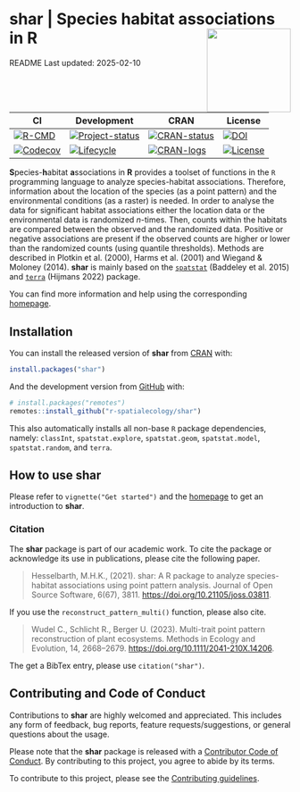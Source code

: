 
<!-- README.md is generated from README.Rmd. Please edit that file -->

# **shar** \| **S**pecies **h**abitat **a**ssociations in **R** <img src="man/figures/logo.png" align="right" alt="" width="150" />

README Last updated: 2025-02-10

<!-- badges: start -->

| CI                                                                                                                                                                             | Development                                                                                                                | CRAN                                                                                                                     | License                                                                                                         |
|--------------------------------------------------------------------------------------------------------------------------------------------------------------------------------|----------------------------------------------------------------------------------------------------------------------------|--------------------------------------------------------------------------------------------------------------------------|-----------------------------------------------------------------------------------------------------------------|
| [![R-CMD](https://github.com/r-spatialecology/shar/actions/workflows/R-CMD-check.yaml/badge.svg)](https://github.com/r-spatialecology/shar/actions/workflows/R-CMD-check.yaml) | [![Project-status](https://www.repostatus.org/badges/latest/active.svg)](https://www.repostatus.org/#active)               | [![CRAN-status](https://www.r-pkg.org/badges/version/shar)](https://cran.r-project.org/package=shar)                     | [![DOI](https://img.shields.io/badge/JOSS-10.21105/joss.03811-yellow.svg)](https://doi.org/10.21105/joss.03811) |
| [![Codecov](https://codecov.io/gh/r-spatialecology/shar/graph/badge.svg)](https://app.codecov.io/gh/r-spatialecology/shar)                                                     | [![Lifecycle](https://img.shields.io/badge/lifecycle-stable-brightgreen.svg)](https://www.tidyverse.org/lifecycle/#stable) | [![CRAN-logs](https://cranlogs.r-pkg.org/badges/grand-total/shar)](http://cran.rstudio.com/web/packages/shar/index.html) | [![License](https://img.shields.io/badge/License-GPLv3-blue.svg)](https://www.gnu.org/licenses/gpl-3.0)         |

<!-- badges: end -->

**S**pecies-**h**abitat **a**ssociations in **R** provides a toolset of
functions in the `R` programming language to analyze species-habitat
associations. Therefore, information about the location of the species
(as a point pattern) and the environmental conditions (as a raster) is
needed. In order to analyse the data for significant habitat
associations either the location data or the environmental data is
randomized *n*-times. Then, counts within the habitats are compared
between the observed and the randomized data. Positive or negative
associations are present if the observed counts are higher or lower than
the randomized counts (using quantile thresholds). Methods are described
in Plotkin et al. (2000), Harms et al. (2001) and Wiegand & Moloney
(2014). **shar** is mainly based on the
[`spatstat`](http://spatstat.org) (Baddeley et al. 2015) and
[`terra`](https://rspatial.org/terra/) (Hijmans 2022) package.

You can find more information and help using the corresponding
[homepage](https://r-spatialecology.github.io/shar/).

## Installation

You can install the released version of **shar** from
[CRAN](https://cran.r-project.org/web/packages/shar/index.html) with:

``` r
install.packages("shar")
```

And the development version from
[GitHub](https://github.com/r-spatialecology/shar) with:

``` r
# install.packages("remotes")
remotes::install_github("r-spatialecology/shar")
```

This also automatically installs all non-base `R` package dependencies,
namely: `classInt`, `spatstat.explore`, `spatstat.geom`,
`spatstat.model`, `spatstat.random`, and `terra`.

## How to use **shar**

Please refer to `vignette("Get started")` and the
[homepage](https://r-spatialecology.github.io/shar/) to get an
introduction to **shar**.

### Citation

The **shar** package is part of our academic work. To cite the package
or acknowledge its use in publications, please cite the following paper.

> Hesselbarth, M.H.K., (2021). shar: A R package to analyze
> species-habitat associations using point pattern analysis. Journal of
> Open Source Software, 6(67), 3811.
> <https://doi.org/10.21105/joss.03811>.

If you use the `reconstruct_pattern_multi()` function, please also cite.

> Wudel C., Schlicht R., Berger U. (2023). Multi-trait point pattern
> reconstruction of plant ecosystems. Methods in Ecology and Evolution,
> 14, 2668–2679. <https://doi.org/10.1111/2041-210X.14206>.

The get a BibTex entry, please use `citation("shar")`.

## Contributing and Code of Conduct

Contributions to **shar** are highly welcomed and appreciated. This
includes any form of feedback, bug reports, feature
requests/suggestions, or general questions about the usage.

Please note that the **shar** package is released with a [Contributor
Code of Conduct](CODE_OF_CONDUCT.md). By contributing to this project,
you agree to abide by its terms.

To contribute to this project, please see the [Contributing
guidelines](CONTRIBUTING.md).

